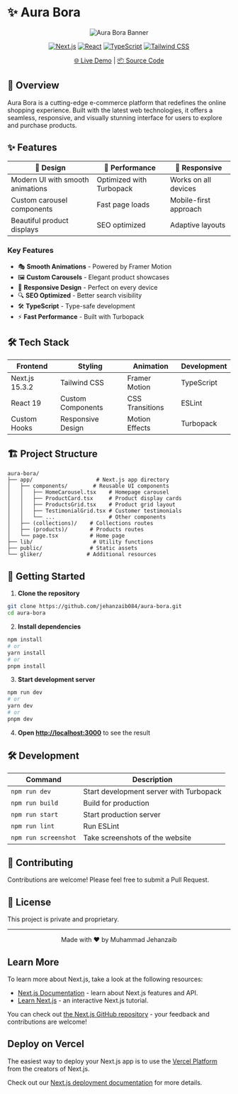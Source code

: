 # ✨ Aura Bora

<div align="center">

![Aura Bora Banner](https://images.unsplash.com/photo-1607083206968-13611e3d76db?w=1200&auto=format&fit=crop&q=60)

[![Next.js](https://img.shields.io/badge/Next.js-15.3.2-black?style=for-the-badge&logo=next.js)](https://nextjs.org)
[![React](https://img.shields.io/badge/React-19-blue?style=for-the-badge&logo=react)](https://reactjs.org)
[![TypeScript](https://img.shields.io/badge/TypeScript-5-blue?style=for-the-badge&logo=typescript)](https://www.typescriptlang.org)
[![Tailwind CSS](https://img.shields.io/badge/Tailwind_CSS-4-38B2AC?style=for-the-badge&logo=tailwind-css)](https://tailwindcss.com)

[🌐 Live Demo](https://aura084.vercel.app/) | [📦 Source Code](https://github.com/jehanzaib084/aura-bora)

</div>

## 🚀 Overview

Aura Bora is a cutting-edge e-commerce platform that redefines the online shopping experience. Built with the latest web technologies, it offers a seamless, responsive, and visually stunning interface for users to explore and purchase products.


## ✨ Features

<div align="center">

| 🎨 Design | 🚀 Performance | 📱 Responsive |
|-----------|---------------|--------------|
| Modern UI with smooth animations | Optimized with Turbopack | Works on all devices |
| Custom carousel components | Fast page loads | Mobile-first approach |
| Beautiful product displays | SEO optimized | Adaptive layouts |

</div>

### Key Features

- 🎭 **Smooth Animations** - Powered by Framer Motion
- 🖼️ **Custom Carousels** - Elegant product showcases
- 📱 **Responsive Design** - Perfect on every device
- 🔍 **SEO Optimized** - Better search visibility
- 🛠️ **TypeScript** - Type-safe development
- ⚡ **Fast Performance** - Built with Turbopack

## 🛠️ Tech Stack

<div align="center">

| Frontend | Styling | Animation | Development |
|----------|---------|-----------|-------------|
| Next.js 15.3.2 | Tailwind CSS | Framer Motion | TypeScript |
| React 19 | Custom Components | CSS Transitions | ESLint |
| Custom Hooks | Responsive Design | Motion Effects | Turbopack |

</div>

## 🏗️ Project Structure

```
aura-bora/
├── app/                    # Next.js app directory
│   ├── components/        # Reusable UI components
│   │   ├── HomeCarousel.tsx    # Homepage carousel
│   │   ├── ProductCard.tsx     # Product display cards
│   │   ├── ProductsGrid.tsx    # Product grid layout
│   │   ├── TestimonialGrid.tsx # Customer testimonials
│   │   └── ...                 # Other components
│   ├── (collections)/    # Collections routes
│   ├── (products)/       # Products routes
│   └── page.tsx          # Home page
├── lib/                   # Utility functions
├── public/               # Static assets
└── gliker/              # Additional resources
```

## 🚀 Getting Started

1. **Clone the repository**
```bash
git clone https://github.com/jehanzaib084/aura-bora.git
cd aura-bora
```

2. **Install dependencies**
```bash
npm install
# or
yarn install
# or
pnpm install
```

3. **Start development server**
```bash
npm run dev
# or
yarn dev
# or
pnpm dev
```

4. **Open [http://localhost:3000](http://localhost:3000)** to see the result

## 🛠️ Development

<div align="center">

| Command | Description |
|---------|-------------|
| `npm run dev` | Start development server with Turbopack |
| `npm run build` | Build for production |
| `npm run start` | Start production server |
| `npm run lint` | Run ESLint |
| `npm run screenshot` | Take screenshots of the website |

</div>


## 🤝 Contributing

Contributions are welcome! Please feel free to submit a Pull Request.

## 📄 License

This project is private and proprietary.

---

<div align="center">
  Made with ❤️ by Muhammad Jehanzaib
</div>

## Learn More

To learn more about Next.js, take a look at the following resources:

- [Next.js Documentation](https://nextjs.org/docs) - learn about Next.js features and API.
- [Learn Next.js](https://nextjs.org/learn) - an interactive Next.js tutorial.

You can check out [the Next.js GitHub repository](https://github.com/vercel/next.js) - your feedback and contributions are welcome!

## Deploy on Vercel

The easiest way to deploy your Next.js app is to use the [Vercel Platform](https://vercel.com/new?utm_medium=default-template&filter=next.js&utm_source=create-next-app&utm_campaign=create-next-app-readme) from the creators of Next.js.

Check out our [Next.js deployment documentation](https://nextjs.org/docs/app/building-your-application/deploying) for more details.

